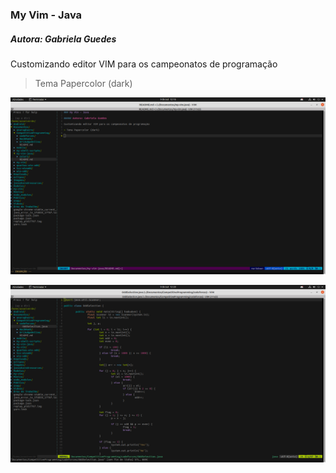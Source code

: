 ### My Vim - Java

##### Autora: Gabriela Guedes

Customizando editor VIM para os campeonatos de programação

> Tema Papercolor (dark)

![](/img/papercolor.png)


![](/img/papercolor1.png)
